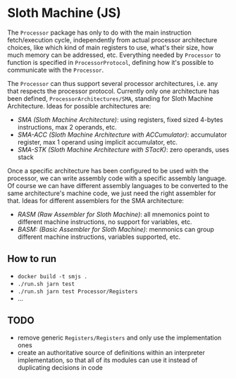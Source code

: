 # Sloth Machine (JS)

The `Processor` package has only to do with the main instruction fetch/execution cycle, independently from actual processor architecture choices, like which kind of main registers to use, what's their size, how much memory can be addressed, etc. Everything needed by `Processor` to function is specified in `ProcessorProtocol`, defining how it's possible to communicate with the `Processor`.

The `Processor` can thus support several processor architectures, i.e. any that respects the processor protocol. Currently only one architecture has been defined, `ProcessorArchitectures/SMA`, standing for Sloth Machine Architecture. Ideas for possible architectures are:
- *SMA (Sloth Machine Architecture)*: using registers, fixed sized 4-bytes instructions, max 2 operands, etc.
- *SMA-ACC (Sloth Machine Architecture with ACCumulator)*: accumulator register, max 1 operand using implicit accumulator, etc.
- *SMA-STK (Sloth Machine Architecture with STacK)*: zero operands, uses stack

Once a specific architecture has been configured to be used with the processor, we can write assembly code with a specific assembly language. Of course we can have different assembly languages to be converted to the same architecture's machine code, we just need the right assembler for that. Ideas for different assemblers for the SMA architecture:
- *RASM (Raw Assembler for Sloth Machine)*: all mnemonics point to different machine instructions, no support for variables, etc.
- *BASM: (Basic Assembler for Sloth Machine)*: menmonics can group different machine instructions, variables supported, etc.


## How to run

- `docker build -t smjs .`
- `./run.sh jarn test`
- `./run.sh jarn test Processor/Registers`
- ...


## TODO

- remove generic `Registers/Registers` and only use the implementation ones
- create an authoritative source of definitions within an interpreter implementation, so that all of its modules can use it instead of duplicating decisions in code
